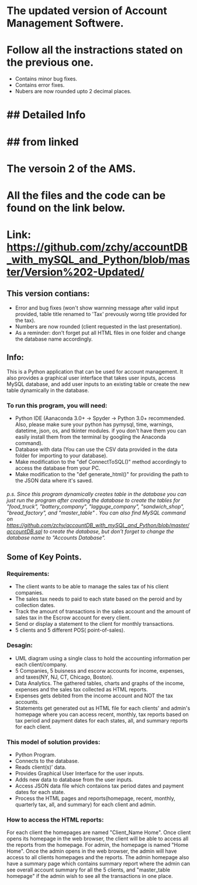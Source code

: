 # The updated version of Account Management Softwere.
# Follow all the instractions stated on the previous one.
- Contains minor bug fixes.
- Contains error fixes.
- Nubers are now rounded upto 2 decimal places.

# ###################
# ## Detailed Info ##
# ##  from linked  ##
# ###################
#
#

# The versoin 2 of the AMS.
# All the files and the code can be found on the link below.
# Link: https://github.com/zchy/accountDB_with_mySQL_and_Python/blob/master/Version%202-Updated/
## This version contians:
- Error and bug fixes (won't show warnning message after valid input provided, table title renamed to 'Tax' prevously worng title provided for the tax).
- Numbers are now rounded (client requested in the last presentation).
- As a reminder: don't forget put all HTML files in one folder and change the database name accordingly.

## Info:
This is a Python application that can be used for account management. It also provides a graphical user interface that takes user inputs, access MySQL database, and add user inputs to an existing table or create the new table dynamically in the database.

### To run this program, you will need:
- Python IDE (Aanaconda 3.0+ -> Spyder -> Python 3.0+ recommended. Also, please make sure your python has pymysql, time, warnings, datetime, json, os, and tkinter modules. if you don't have them you can easily install them from the terminal by googling the Anaconda command).
- Database with data (You can use the CSV data provided in the data folder for importing to your database).
- Make modification to the "def ConnectToSQL()" method accordingly to access the database from your PC.
- Make modification to the "def generate_html()" for providing the path to the JSON data where it's saved.
###### p.s. Since this program dynamically creates table in the database you can just run the program after creating the database to create the tables for "food_truck", "battery_company", "lagguge_company", "sandwich_shop", "bread_factory", and "master_table" . You can also find MySQL command on https://github.com/zchy/accountDB_with_mySQL_and_Python/blob/master/accountDB.sql to create the database, but don't forget to change the database name to "Accounts Database".


## Some of Key Points.

### Requirements:
- The client wants to be able to manage the sales tax of his client companies.
- The sales tax needs to paid to each state based on the peroid and by collection dates.
- Track the amount of transactions in the sales account and the amount of sales tax in the Escrow account for every client.
- Send or display a statement to the client for monthly transactions.
- 5 clients and 5 different POS( point-of-sales).

### Desagin:
- UML diagram using a single class to hold the accounting information per each client/company.
- 5 Companies, 5 buisness and escorw accounts for income, expenses, and taxes(NY, NJ, CT, Chicago, Boston).
- Data Analytics. The gathered tables, charts and graphs of the income, expenses and the sales tax collected as HTML reports.
- Expenses gets debited from the income account and NOT the tax accounts.
- Statements get generated out as HTML file for each clients' and admin's homepage where you can access recent, monthly, tax reports based on tax period and payment dates for each states, all, and summary reports for each client.

### This model of solution provides:
- Python Program.
- Connects to the database.
- Reads client(s)’ data.
- Provides Graphical User Interface for the user inputs.
- Adds new data to database from the user inputs.
- Access JSON data file which contaions tax period dates and payment dates for each state.
- Process the HTML pages and reports(homepage, recent, monthly, quarterly tax, all, and summary) for each client and admin.

### How to access the HTML reports:
For each client the homepages are named "Client_Name Home". Once client opens its homepage in the web browser, the client will be able to access all the reports from the homepage. For admin, the homepage is named "Home Home". Once the admin opens in the web browser, the admin will have access to all clients homepages and the reports. The admin homepage also have a summary page which contains summary report where the admin can see overall account summary for all the 5 clients, and "master_table homepage" if the admin wish to see all the transactions in one place. 




